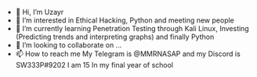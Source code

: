 - 👋 Hi, I’m Uzayr
- 👀 I’m interested in Ethical Hacking, Python and meeting new people 
- 🌱 I’m currently learning Penetration Testing through Kali Linux, Investing (Predicting trends and interpreting graphs) and finally Python
- 💞️ I’m looking to collaborate on ...
- 📫 How to reach me My Telegram is @MMRNASAP and my Discord is SW333P#9202
I am 15 In my final year of school

<!---
mr2buzi/mr2buzi is a ✨ special ✨ repository because its `README.md` (this file) appears on your GitHub profile.
You can click the Preview link to take a look at your changes.
--->

